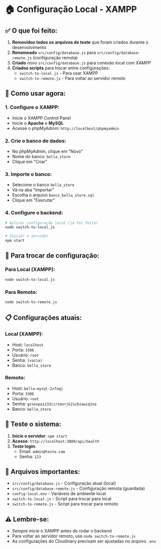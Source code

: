 # 🏠 Configuração Local - XAMPP

## ✅ O que foi feito:

1. **Removidos todos os arquivos de teste** que foram criados durante o desenvolvimento
2. **Renomeado** `src/config/database.js` para `src/config/database-remote.js` (configuração remota)
3. **Criado** novo `src/config/database.js` para conexão local com XAMPP
4. **Criados scripts** para trocar entre configurações:
   - `switch-to-local.js` - Para usar XAMPP
   - `switch-to-remote.js` - Para voltar ao servidor remoto

## 🚀 Como usar agora:

### 1. Configure o XAMPP:
- Inicie o XAMPP Control Panel
- Inicie o **Apache** e **MySQL**
- Acesse o phpMyAdmin: `http://localhost/phpmyadmin`

### 2. Crie o banco de dados:
- No phpMyAdmin, clique em "Novo"
- Nome do banco: `bella_store`
- Clique em "Criar"

### 3. Importe o banco:
- Selecione o banco `bella_store`
- Vá na aba "Importar"
- Escolha o arquivo `banco_bella_store.sql`
- Clique em "Executar"

### 4. Configure o backend:
```bash
# Aplicar configuração local (já foi feito)
node switch-to-local.js

# Iniciar o servidor
npm start
```

## 🔄 Para trocar de configuração:

### Para Local (XAMPP):
```bash
node switch-to-local.js
```

### Para Remoto:
```bash
node switch-to-remote.js
```

## 📋 Configurações atuais:

### Local (XAMPP):
- Host: `localhost`
- Porta: `3306`
- Usuário: `root`
- Senha: `(vazia)`
- Banco: `bella_store`

### Remoto:
- Host: `bella-mysql-2zfoqj`
- Porta: `3306`
- Usuário: `root`
- Senha: `gzsexpaiz33cirzeorjk2iuhzawiq1na`
- Banco: `bella_store`

## 🧪 Teste o sistema:

1. **Inicie o servidor**: `npm start`
2. **Acesse**: `http://localhost:3000/api/health`
3. **Teste login**: 
   - Email: `admin@teste.com`
   - Senha: `123`

## 📁 Arquivos importantes:

- `src/config/database.js` - Configuração atual (local)
- `src/config/database-remote.js` - Configuração remota (guardada)
- `config-local.env` - Variáveis de ambiente local
- `switch-to-local.js` - Script para trocar para local
- `switch-to-remote.js` - Script para trocar para remoto

## ⚠️ Lembre-se:

- Sempre inicie o XAMPP antes de rodar o backend
- Para voltar ao servidor remoto, use `node switch-to-remote.js`
- As configurações do Cloudinary precisam ser ajustadas no arquivo `.env` 